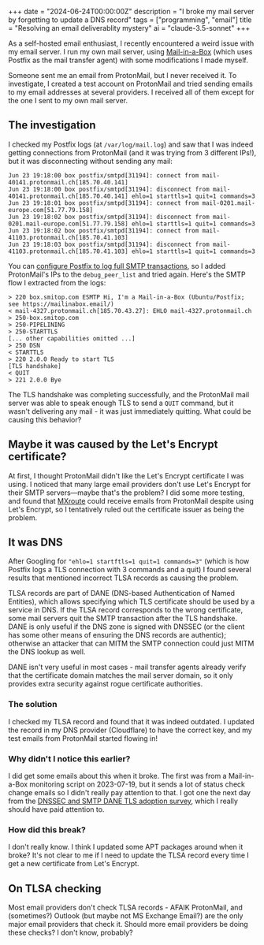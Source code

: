 +++
date = "2024-06-24T00:00:00Z"
description = "I broke my mail server by forgetting to update a DNS record"
tags = ["programming", "email"]
title = "Resolving an email deliverablity mystery"
ai = "claude-3.5-sonnet"
+++

<!-- tl;dr: I forgot to update a TLSA record so I couldn't receive emails from ProtonMail or Microsoft. -->

As a self-hosted email enthusiast, I recently encountered a weird issue with my email server. I run my own mail server, using [Mail-in-a-Box](https://mailinabox.email/) (which uses Postfix as the mail transfer agent) with some modifications I made myself.

Someone sent me an email from ProtonMail, but I never received it. To investigate, I created a test account on ProtonMail and tried sending emails to my email addresses at several providers. I received all of them except for the one I sent to my own mail server.

## The investigation

I checked my Postfix logs (at `/var/log/mail.log`) and saw that I was indeed getting connections from ProtonMail (and it was trying from 3 different IPs!), but it was disconnecting without sending any mail:

```
Jun 23 19:18:00 box postfix/smtpd[31194]: connect from mail-40141.protonmail.ch[185.70.40.141]
Jun 23 19:18:00 box postfix/smtpd[31194]: disconnect from mail-40141.protonmail.ch[185.70.40.141] ehlo=1 starttls=1 quit=1 commands=3
Jun 23 19:18:01 box postfix/smtpd[31194]: connect from mail-0201.mail-europe.com[51.77.79.158]
Jun 23 19:18:02 box postfix/smtpd[31194]: disconnect from mail-0201.mail-europe.com[51.77.79.158] ehlo=1 starttls=1 quit=1 commands=3
Jun 23 19:18:02 box postfix/smtpd[31194]: connect from mail-41103.protonmail.ch[185.70.41.103]
Jun 23 19:18:03 box postfix/smtpd[31194]: disconnect from mail-41103.protonmail.ch[185.70.41.103] ehlo=1 starttls=1 quit=1 commands=3
```

You can [configure Postfix to log full SMTP transactions](https://serverfault.com/a/419829/794150), so I added ProtonMail's IPs to the `debug_peer_list` and tried again. Here's the SMTP flow I extracted from the logs:

```
> 220 box.smitop.com ESMTP Hi, I'm a Mail-in-a-Box (Ubuntu/Postfix; see https://mailinabox.email/)
< mail-4327.protonmail.ch[185.70.43.27]: EHLO mail-4327.protonmail.ch
> 250-box.smitop.com
> 250-PIPELINING
> 250-STARTTLS
[... other capabilities omitted ...]
> 250 DSN
< STARTTLS
> 220 2.0.0 Ready to start TLS
[TLS handshake]
< QUIT
> 221 2.0.0 Bye
```

The TLS handshake was completing successfully, and the ProtonMail mail server was able to speak enough TLS to send a `QUIT` command, but it wasn't delivering any mail - it was just immediately quitting. What could be causing this behavior?

## Maybe it was caused by the Let's Encrypt certificate?

At first, I thought ProtonMail didn't like the Let's Encrypt certificate I was using. I noticed that many large email providers don't use Let's Encrypt for their SMTP servers—maybe that's the problem? I did some more testing, and found that [MXroute](http://mxroute.com/) could receive emails from ProtonMail despite using Let's Encrypt, so I tentatively ruled out the certificate issuer as being the problem.

## It was DNS

After Googling for `"ehlo=1 startftls=1 quit=1 commands=3"` (which is how Postfix logs a TLS connection with 3 commands and a quit) I found several results that mentioned incorrect TLSA records as causing the problem.

TLSA records are part of DANE (DNS-based Authentication of Named Entities), which allows specifying which TLS certificate should be used by a service in DNS. If the TLSA record corresponds to the wrong certificate, some mail servers quit the SMTP transaction after the TLS handshake. DANE is only useful if the DNS zone is signed with DNSSEC (or the client has some other means of ensuring the DNS records are authentic); otherwise an attacker that can MITM the SMTP connection could just MITM the DNS lookup as well.

DANE isn't very useful in most cases - mail transfer agents already verify that the certificate domain matches the mail server domain, so it only provides extra security against rogue certificate authorities.

### The solution

I checked my TLSA record and found that it was indeed outdated. I updated the record in my DNS provider (Cloudflare) to have the correct key, and my test emails from ProtonMail started flowing in!

### Why didn't I notice this earlier?

I did get some emails about this when it broke. The first was from a Mail-in-a-Box monitoring script on 2023-07-19, but it sends a lot of status check change emails so I didn't really pay attention to that. I got one the next day from the [DNSSEC and SMTP DANE TLS adoption survey](https://stats.dnssec-tools.org/explore/), which I really should have paid attention to.

### How did this break?

I don't really know. I think I updated some APT packages around when it broke? It's not clear to me if I need to update the TLSA record every time I get a new certificate from Let's Encrypt.

## On TLSA checking

Most email providers don't check TLSA records - AFAIK ProtonMail, and (sometimes?) Outlook (but maybe not MS Exchange Email?) are the only major email providers that check it. Should more email providers be doing these checks? I don't know, probably?
